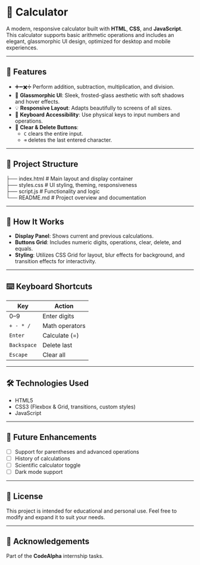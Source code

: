 # 🧮 Calculator

A modern, responsive calculator built with **HTML**, **CSS**, and **JavaScript**. This calculator supports basic arithmetic operations and includes an elegant, glassmorphic UI design, optimized for desktop and mobile experiences.

---

## 🚀 Features

- ➕➖✖️➗ Perform addition, subtraction, multiplication, and division.
- 🧊 **Glassmorphic UI**: Sleek, frosted-glass aesthetic with soft shadows and hover effects.
- 💡 **Responsive Layout**: Adapts beautifully to screens of all sizes.
- 🎹 **Keyboard Accessibility**: Use physical keys to input numbers and operations.
- 🧼 **Clear & Delete Buttons**:
  - `C` clears the entire input.
  - `⌫` deletes the last entered character.

---

## 📁 Project Structure

├── index.html # Main layout and display container <br>
├── styles.css # UI styling, theming, responsiveness <br>
├── script.js # Functionality and logic <br>
└── README.md # Project overview and documentation <br>

---

## 🧠 How It Works

- **Display Panel**: Shows current and previous calculations.
- **Buttons Grid**: Includes numeric digits, operations, clear, delete, and equals.
- **Styling**: Utilizes CSS Grid for layout, blur effects for background, and transition effects for interactivity.

---

## ⌨️ Keyboard Shortcuts

| Key      | Action         |
|----------|----------------|
| 0–9      | Enter digits   |
| `+ - * /`| Math operators |
| `Enter`  | Calculate (=)  |
| `Backspace` | Delete last |
| `Escape` | Clear all      |

---

## 🛠️ Technologies Used

- HTML5
- CSS3 (Flexbox & Grid, transitions, custom styles)
- JavaScript

---

## 📌 Future Enhancements

- [ ] Support for parentheses and advanced operations
- [ ] History of calculations
- [ ] Scientific calculator toggle
- [ ] Dark mode support

---

## 📄 License

This project is intended for educational and personal use. Feel free to modify and expand it to suit your needs.

---

## 🙌 Acknowledgements

Part of the **CodeAlpha** internship tasks.
